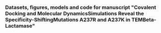 ### Datasets, figures, models and code for manuscript "Covalent Docking and Molecular DynamicsSimulations Reveal the Specificity-ShiftingMutations A237R and A237K in TEMBeta-Lactamase" 
